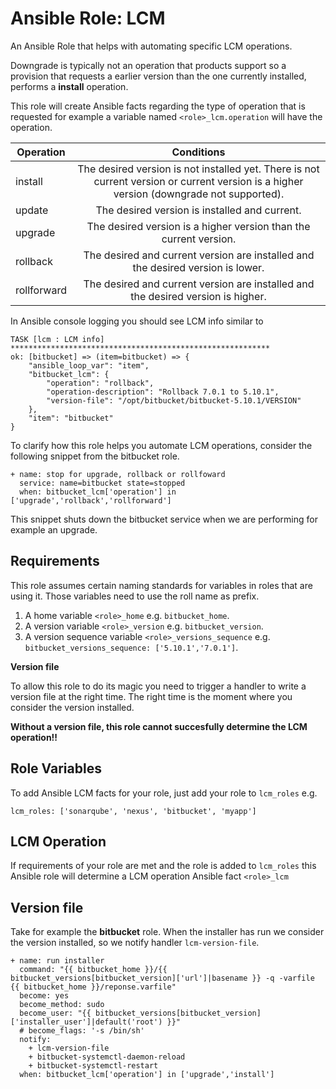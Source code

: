 # Ansible Role: LCM

An Ansible Role that helps with automating specific LCM operations. 

Downgrade is typically not an operation that products support so a provision that requests a earlier version than the one currently installed, performs a __install__ operation.

This role will create Ansible facts regarding the type of operation that is requested for example a variable named `<role>_lcm.operation` will have the operation.

| Operation         | Conditions           | 
| ----------------- |:-------------:|
| install           | The desired version is not installed yet. There is not current version or current version is a higher version (downgrade not supported). |
| update            | The desired version is installed and current.      | 
| upgrade           | The desired version is a higher version than the current version.      |   
| rollback          | The desired and current version are installed and the desired version is lower.      |
| rollforward       | The desired and current version are installed and the desired version is higher.      |

In Ansible console logging you should see LCM info similar to

    TASK [lcm : LCM info] **********************************************************
    ok: [bitbucket] => (item=bitbucket) => {
        "ansible_loop_var": "item", 
        "bitbucket_lcm": {
            "operation": "rollback", 
            "operation-description": "Rollback 7.0.1 to 5.10.1", 
            "version-file": "/opt/bitbucket/bitbucket-5.10.1/VERSION"
        }, 
        "item": "bitbucket"
    }

To clarify how this role helps you automate LCM operations, consider the following snippet from the bitbucket role.

    + name: stop for upgrade, rollback or rollfoward
      service: name=bitbucket state=stopped
      when: bitbucket_lcm['operation'] in ['upgrade','rollback','rollforward'] 

This snippet shuts down the bitbucket service when we are performing for example an upgrade.

## Requirements

This role assumes certain naming standards for variables in roles that are using it. Those variables need to use the roll name as prefix.

1. A home variable `<role>_home` e.g. `bitbucket_home`.
2. A version variable `<role>_version` e.g. `bitbucket_version`.
3. A version sequence variable `<role>_versions_sequence` e.g. `bitbucket_versions_sequence: ['5.10.1','7.0.1']`.

__Version file__

To allow this role to do its magic you need to trigger a handler to write a version file at the right time. The right time is the moment where you consider the version installed.

__Without a version file, this role cannot succesfully determine the LCM operation!!__

## Role Variables

To add Ansible LCM facts for your role, just add your role to `lcm_roles` e.g.

    lcm_roles: ['sonarqube', 'nexus', 'bitbucket', 'myapp']

## LCM Operation

If requirements of your role are met and the role is added to `lcm_roles` this Ansible role will determine a LCM operation Ansible fact `<role>_lcm`

## Version file

Take for example the __bitbucket__ role. When the installer has run we consider the version installed, so we notify handler `lcm-version-file`.

    + name: run installer 
      command: "{{ bitbucket_home }}/{{ bitbucket_versions[bitbucket_version]['url']|basename }} -q -varfile {{ bitbucket_home }}/reponse.varfile"
      become: yes
      become_method: sudo
      become_user: "{{ bitbucket_versions[bitbucket_version]['installer_user']|default('root') }}"
      # become_flags: '-s /bin/sh'
      notify:
        + lcm-version-file
        + bitbucket-systemctl-daemon-reload
        + bitbucket-systemctl-restart
      when: bitbucket_lcm['operation'] in ['upgrade','install']
